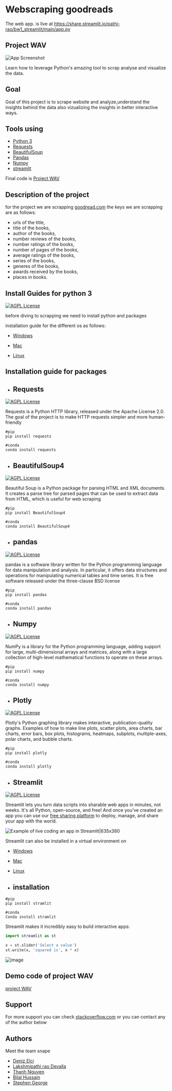 # Webscraping goodreads

The web app. is live at https://share.streamlit.io/pathi-rao/bw1_streamlit/main/app.py
## Project WAV  
![App Screenshot](https://analyticsindiamag.com/wp-content/uploads/2020/12/Copy-of-Blue-Illustrated-General-Grocery-Supplies-Online-Service-Grocery-Facebook-Cover.gif)

Learn how to leverage Python's amazing tool to scrap analyse and visualize the data.

##  Goal 
Goal of this project is to scrape website and analyze,understand the insights behind the data also vizualizing the insights in better interactive ways.

## Tools using
* [Python 3](https://docs.python.org/3/)  
* [Requests](https://docs.python-requests.org/en/master/)
* [BeautifulSoup](https://pypi.org/project/beautifulsoup4/)
* [Pandas](https://pandas.pydata.org/docs/https://pandas.pydata.org/docs/)
* [Numpy](https://numpy.org/) 
* [streamlit](https://docs.streamlit.io/en/stable/)


Final code is [Project WAV](https://github.com/Deniz-shelby/goodreads_webscrap/blob/main/Python_files/scraper.py)




## Description of the project 

for the project we are scrapping [goodread.com](https://www.goodreads.com/list/show/6.Best_Books_of_the_20th_Century)
the keys we are scrapping are as follows:
* urls of the title, 
* title of the books,
* author of the books,
* number reviews of the books,
* number ratings of the books,
* number of pages of the books,
* average ratings of the books,
* series of the books,
* generes of the books,
* awards received by the books,
* places in books.



## Install Guides for python 3

[![AGPL License](https://img.shields.io/badge/documentation-python3-pink.svg)](https://docs.python.org/3/)

before diving to scrapping we need to install python and packages



installation guide for the different os as follows:

* [Windows](https://kirr.co/6r8wr9)

* [Mac](https://kirr.co/386c7f)

* [Linux](https://kirr.co/c3uvuu)

## Installation guide for packages

* ## Requests
[![AGPL License](https://img.shields.io/badge/documentation-requests-brown.svg)](https://docs.python-requests.org/en/master/)

Requests is a Python HTTP library, released under the Apache License 2.0. The goal of the project is to make HTTP requests simpler and more human-friendly

```
#pip
pip install requests
```
```
#conda
conda install requests
```
* ## BeautifulSoup4
[![AGPL License](https://img.shields.io/badge/documentation-Bs4-blue.svg)](https://pypi.org/project/beautifulsoup4/)

Beautiful Soup is a Python package for parsing HTML and XML documents. It creates a parse tree for parsed pages that can be used to extract data from HTML, which is useful for web scraping

```
#pip
pip install BeautifulSoup4
```
```
#conda
conda install BeautifulSoup4
```
* ## pandas
[![AGPL License](https://img.shields.io/badge/documentation-pandas-orange.svg)](https://pandas.pydata.org/docs/)

pandas is a software library written for the Python programming language for data manipulation and analysis. In particular, it offers data structures and operations for manipulating numerical tables and time series. It is free software released under the three-clause BSD license

```
#pip
pip install pandas
```
```
#conda
conda install pandas
```
* ## Numpy
[![AGPL License](https://img.shields.io/badge/documentation-numpy-yellow.svg)](https://numpy.org/)

NumPy is a library for the Python programming language, adding support for large, multi-dimensional arrays and matrices, along with a large collection of high-level mathematical functions to operate on these arrays.
```
#pip
pip install numpy
```
```
#conda
conda install numpy
```
* ## Plotly
[![AGPL License](https://img.shields.io/badge/documentation-plotly-green.svg)](https://docs.python-requests.org/en/master/)

Plotly's Python graphing library makes interactive, publication-quality graphs. Examples of how to make line plots, scatter plots, area charts, bar charts, error bars, box plots, histograms, heatmaps, subplots, multiple-axes, polar charts, and bubble charts.

```
#pip
pip install plotly
```

```
#conda
conda install plotly
```
* ## Streamlit
[![AGPL License](https://img.shields.io/badge/documentation-streamlit-red.svg)](https://docs.streamlit.io/en/stable/)

Streamlit lets you turn data scripts into sharable web apps in minutes, not weeks. It's all Python, open-source, and free! And once you've created an app you can use our [free sharing platform](https://streamlit.io/sharing) to deploy, manage, and share your app with the world.

![Example of live coding an app in Streamlit|635x380](https://github.com/streamlit/streamlit/raw/develop/docs/_static/img/Streamlit_overview.gif)

Streamlit can also be installed in a virtual environment on 
* [Windows](https://github.com/streamlit/streamlit/wiki/Installing-in-a-virtual-environment#on-windows)
* [Mac](https://github.com/streamlit/streamlit/wiki/Installing-in-a-virtual-environment#on-mac--linux)
* [Linux](https://github.com/streamlit/streamlit/wiki/Installing-in-a-virtual-environment#on-mac--linux)

* ## installation
```
#pip
pip install stramlit
```
```
#conda
Conda install stramlit
```
Streamlit makes it incredibly easy to build interactive apps:

```python
import streamlit as st

x = st.slider('Select a value')
st.write(x, 'squared is', x * x)
```
![image](https://github.com/streamlit/streamlit/raw/develop/docs/_static/img/simple_example.png)

## Demo code of project WAV
[project WAV](https://github.com/Deniz-shelby/goodreads_webscrap/tree/main/Goodreads-Streamlit)

## Support
For more support you can check [stackoverflow.com](https://stackoverflow.com/) or you can contact any of the author below

## Authors
Meet the team snape 

* [Deniz Elci](https://github.com/Deniz-shelby)
* [Lakshmipathi rao Devalla](https://github.com/Pathi-rao)
* [Thanh Nguyen](https://github.com/zoeynguyen1719)
* [Bilal Hussain](https://github.com/bills24)
* [Stephen George](https://github.com/stephengeorge93)
